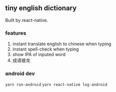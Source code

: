 ## tiny english dictionary

Built by react-native.

### features

1. instant translate english to chinese when typing
2. instant spell-check when typing
3. show IPA of inputed word
4. 成语接龙

### android dev

`yarn run-android`
`yarn react-native log-android`
